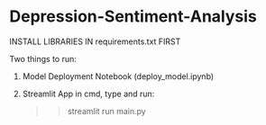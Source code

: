 # Depression-Sentiment-Analysis
INSTALL LIBRARIES IN requirements.txt FIRST

Two things to run:

1) Model Deployment Notebook (deploy_model.ipynb)

2) Streamlit App
   in cmd, type and run:
	>> streamlit run main.py